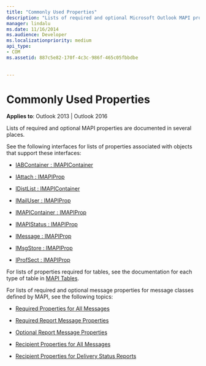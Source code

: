```yaml
---
title: "Commonly Used Properties"
description: "Lists of required and optional Microsoft Outlook MAPI properties that are documented in several places."
manager: lindalu
ms.date: 11/16/2014
ms.audience: Developer
ms.localizationpriority: medium
api_type:
- COM
ms.assetid: 887c5e82-170f-4c3c-986f-465c05fbbdbe
 
 
---
```


# Commonly Used Properties

 
  
**Applies to**: Outlook 2013 | Outlook 2016 
  
Lists of required and optional MAPI properties are documented in several places.
  
See the following interfaces for lists of properties associated with objects that support these interfaces:
  
- [IABContainer : IMAPIContainer](iabcontainerimapicontainer.md)
    
- [IAttach : IMAPIProp](iattachimapiprop.md)
    
- [IDistList : IMAPIContainer](idistlistimapicontainer.md)
    
- [IMailUser : IMAPIProp](imailuserimapiprop.md)
    
- [IMAPIContainer : IMAPIProp](imapicontainerimapiprop.md)
    
- [IMAPIStatus : IMAPIProp](imapistatusimapiprop.md)
    
- [IMessage : IMAPIProp](imessageimapiprop.md)
    
- [IMsgStore : IMAPIProp](imsgstoreimapiprop.md)
    
- [IProfSect : IMAPIProp](iprofsectimapiprop.md)
    
For lists of properties required for tables, see the documentation for each type of table in [MAPI Tables](mapi-tables.md).
  
For lists of required and optional message properties for message classes defined by MAPI, see the following topics: 
  
- [Required Properties for All Messages](required-properties-for-all-messages.md)
    
- [Required Report Message Properties](required-report-message-properties.md)
    
- [Optional Report Message Properties](optional-report-message-properties.md)
    
- [Recipient Properties for All Messages](recipient-properties-for-all-messages.md)
    
- [Recipient Properties for Delivery Status Reports](recipient-properties-for-delivery-status-reports.md)
    

